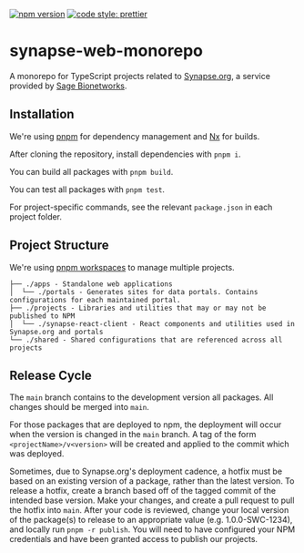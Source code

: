 [![npm version](https://badge.fury.io/js/synapse-react-client.svg)](https://badge.fury.io/js/synapse-react-client)
[![code style: prettier](https://img.shields.io/badge/code_style-prettier-ff69b4.svg?style=flat-square)](https://github.com/prettier/prettier)

# synapse-web-monorepo

A monorepo for TypeScript projects related to [Synapse.org](https://www.synapse.org/), a service provided by [Sage Bionetworks](https://sagebionetworks.org/).

## Installation

We're using [pnpm](https://pnpm.io/) for dependency management and [Nx](https://nx.dev/) for builds.

After cloning the repository, install dependencies with `pnpm i`.

You can build all packages with `pnpm build`.

You can test all packages with `pnpm test`.

For project-specific commands, see the relevant `package.json` in each project folder.

## Project Structure

We're using [pnpm workspaces](https://pnpm.io/workspaces) to manage multiple projects. 

```
├── ./apps - Standalone web applications 
│  └── ./portals - Generates sites for data portals. Contains configurations for each maintained portal.
├── ./projects - Libraries and utilities that may or may not be published to NPM
│  └── ./synapse-react-client - React components and utilities used in Synapse.org and portals
└── ./shared - Shared configurations that are referenced across all projects
```

## Release Cycle

The `main` branch contains to the development version all packages. All changes should be merged into `main`.

For those packages that are deployed to npm, the deployment will occur when the version is changed in the `main` branch. A tag of the form `<projectName>/v<version>` will be created and applied to the commit which was deployed. 

Sometimes, due to Synapse.org's deployment cadence, a hotfix must be based on an existing version of a package, rather than the latest version. To release a hotfix, create a branch based off of the tagged commit of the intended base version. Make your changes, and create a pull request to pull the hotfix into `main`. After your code is reviewed, change your local version of the package(s) to release to an appropriate value (e.g. 1.0.0-SWC-1234), and locally run `pnpm -r publish`. You will need to have configured your NPM credentials and have been granted access to publish our projects.

